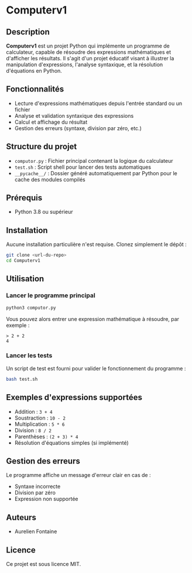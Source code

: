 # Computerv1

## Description

**Computerv1** est un projet Python qui implémente un programme de calculateur, capable de résoudre des expressions mathématiques et d'afficher les résultats. Il s'agit d'un projet éducatif visant à illustrer la manipulation d'expressions, l'analyse syntaxique, et la résolution d'équations en Python.

## Fonctionnalités

- Lecture d'expressions mathématiques depuis l'entrée standard ou un fichier
- Analyse et validation syntaxique des expressions
- Calcul et affichage du résultat
- Gestion des erreurs (syntaxe, division par zéro, etc.)

## Structure du projet

- `computor.py` : Fichier principal contenant la logique du calculateur
- `test.sh` : Script shell pour lancer des tests automatiques
- `__pycache__/` : Dossier généré automatiquement par Python pour le cache des modules compilés

## Prérequis

- Python 3.8 ou supérieur

## Installation

Aucune installation particulière n'est requise. Clonez simplement le dépôt :

```bash
git clone <url-du-repo>
cd Computerv1
```

## Utilisation

### Lancer le programme principal

```bash
python3 computor.py
```

Vous pouvez alors entrer une expression mathématique à résoudre, par exemple :

```
> 2 + 2
4
```

### Lancer les tests

Un script de test est fourni pour valider le fonctionnement du programme :

```bash
bash test.sh
```

## Exemples d'expressions supportées

- Addition : `3 + 4`
- Soustraction : `10 - 2`
- Multiplication : `5 * 6`
- Division : `8 / 2`
- Parenthèses : `(2 + 3) * 4`
- Résolution d'équations simples (si implémenté)

## Gestion des erreurs

Le programme affiche un message d'erreur clair en cas de :
- Syntaxe incorrecte
- Division par zéro
- Expression non supportée

## Auteurs

- Aurelien Fontaine

## Licence

Ce projet est sous licence MIT.
